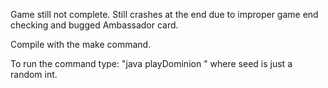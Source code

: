 Game still not complete. Still crashes at the end due to improper game end checking and bugged Ambassador card.

Compile with the make command.

To run the command type: "java playDominion <seed>" where seed is just a random int.
